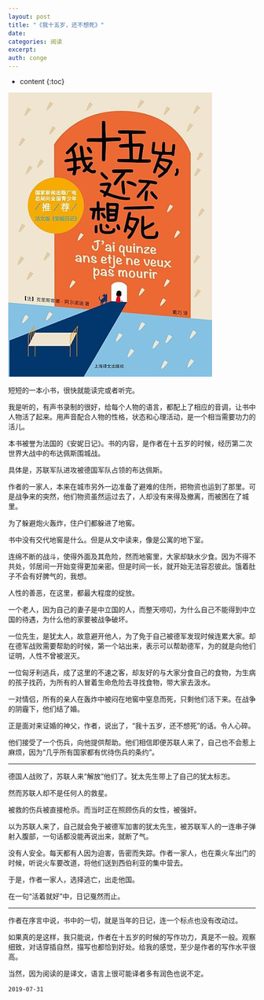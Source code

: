 ```yaml
---
layout: post
title: "《我十五岁，还不想死》"
date:
categories: 阅读
excerpt:
auth: conge
---
```

* content
{:toc}

![ ](/assets/images/阅读/118382-cfdebd1e298bc2e9.png)

短短的一本小书，很快就能读完或者听完。

我是听的，有声书录制的很好，给每个人物的语言，都配上了相应的音调，让书中人物活了起来。用声音配合人物的性格，状态和心理活动，是一个相当需要功力的活儿。

本书被誉为法国的《安妮日记》。书的内容，是作者在十五岁的时候，经历第二次世界大战中的布达佩斯围城战。

具体是，苏联军队进攻被德国军队占领的布达佩斯。

作者的一家人，本来在城市另外一边准备了避难的住所，把物资也运到了那里。可是战争来的突然，他们物资虽然运过去了，人却没有来得及撤离，而被困在了城里。

为了躲避炮火轰炸，住户们都躲进了地窖。

书中没有交代地窖是什么。但是从文中读来，像是公寓的地下室。

连绵不断的战斗，使得外面及其危险，然而地窖里，大家却缺水少食。因为不得不共处，邻居间一开始变得更加亲密。但是时间一长，就开始无法容忍彼此。饿着肚子不会有好脾气的，我想。

人性的善恶，在这里，都最大程度的绽放。

一个老人，因为自己的妻子是中立国的人，而整天唠叨，为什么自己不能得到中立国的待遇，为什么他的家要被战争破坏。

一位先生，是犹太人，故意避开他人，为了免于自己被德军发现时候连累大家。却在德军战败需要帮助的时候，第一个站出来，表示可以帮助德军，为的就是向他们证明，人性不曾被泯灭。

一位匈牙利逃兵，成了这里的不速之客，却友好的与大家分食自己的食物，为生病的孩子找药，为所有的人冒着生命危险去寻找食物，带大家去汲水。

一对情侣，所有的亲人在轰炸中被闷在地窖中窒息而死，只剩他们活下来。在战争的阴霾下，他们结了婚。

正是面对来证婚的神父，作者，说出了，“我十五岁，还不想死”的话。令人心碎。

他们接受了一个伤兵，向他提供帮助。他们相信即便苏联人来了，自己也不会惹上麻烦，因为“几乎所有国家都有优待伤兵的条约”。

-------

德国人战败了，苏联人来“解放”他们了。犹太先生带上了自己的犹太标志。

然而苏联人却不是任何人的救星。

被救的伤兵被直接枪杀。而当时正在照顾伤兵的女性，被强奸。

以为苏联人来了，自己就会免于被德军加害的犹太先生，被苏联军人的一连串子弹射入腹部，一句话都没能再说出来，就断了气。

没有人安全。每天都有人因为迫害，告密而失踪。作者一家人，也在乘火车出门的时候，听说火车要改道，将他们送到西伯利亚的集中营去。

于是，作者一家人，选择逃亡，出走他国。

在一句“活着就好”中，日记戛然而止。

-------

作者在序言中说，书中的一切，就是当年的日记，连一个标点也没有改动过。

如果真的是这样，我只能说，作者在十五岁的时候的写作功力，真是不一般。观察细致，对话穿插自然，描写也都恰到好处。给我的感觉，至少是作者的写作水平很高。

当然，因为阅读的是译文，语言上很可能译者多有润色也说不定。

```
2019-07-31
```

